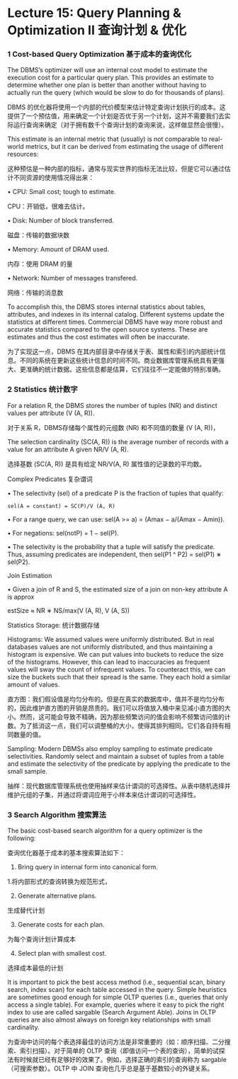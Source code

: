 # Lecture 15: Query Planning & Optimization II  查询计划 & 优化

### 1 Cost-based Query Optimization  基于成本的查询优化

The DBMS’s optimizer will use an internal cost model to estimate the execution cost for a particular query plan. This provides an estimate to determine whether one plan is better than another without having to actually run the query (which would be slow to do for thousands of plans).

DBMS 的优化器将使用一个内部的代价模型来估计特定查询计划执行的成本。这提供了一个预估值，用来确定一个计划是否优于另一个计划，这并不需要我们去实际运行查询来确定（对于拥有数千个查询计划的查询来说，这样做显然会很慢）。

This estimate is an internal metric that
(usually) is not comparable to real-world metrics, but it can be derived from estimating the usage of different resources:

这种预估是一种内部的指标，通常与现实世界的指标无法比较，但是它可以通过估计不同资源的使用情况得出来：

• CPU: Small cost; tough to estimate.

CPU：开销低，很难去估计。

• Disk: Number of block transferred.

磁盘：传输的数据块数

• Memory: Amount of DRAM used.

内存：使用 DRAM 的量

• Network: Number of messages transfered.

网络：传输的消息数

To accomplish this, the DBMS stores internal statistics about tables, attributes, and indexes in its internal catalog. Different systems update the statistics at different times. Commercial DBMS have way more robust and accurate statistics compared to the open source systems. These are estimates and thus the cost estimates will often be inaccurate.

为了实现这一点，DBMS 在其内部目录中存储关于表、属性和索引的内部统计信息。不同的系统在更新这些统计信息的时间不同。商业数据库管理系统具有更强大、更准确的统计数据。这些信息都是估算，它们往往不一定能做的特别准确。

### 2 Statistics  统计数字

For a relation R, the DBMS stores the number of tuples (NR) and distinct values per attribute (V (A, R)).

对于关系 R，DBMS存储每个属性的元组数 (NR) 和不同值的数量 (V (A, R))，

The selection cardinality (SC(A, R)) is the average number of records with a value for an attribute A given NR/V (A, R).

选择基数 (SC(A, R)) 是具有给定 NR/V(A, R) 属性值的记录数的平均数。

Complex Predicates 复杂谓词

• The selectivity (sel) of a predicate P is the fraction of tuples that qualify:

```
sel(A = constant) = SC(P)/V (A, R)
```

• For a range query, we can use: sel(A >= a) = (Amax − a/(Amax − Amin)).

• For negations: sel(notP) = 1 − sel(P).

• The selectivity is the probability that a tuple will satisfy the predicate. Thus, assuming predicates are independent, then sel(P1 ^ P2) = sel(P1) ∗ sel(P2).

Join Estimation

• Given a join of R and S, the estimated size of a join on non-key attribute A is approx

estSize ≈ NR ∗ NS/max(V (A, R), V (A, S))

Statistics Storage: 统计数据存储

Histograms: We assumed values were uniformly distributed. But in real databases values are not uniformly distributed, and thus maintaining a histogram is expensive. We can put values into buckets to reduce the size of the histograms. However, this can lead to inaccuracies as frequent values will sway the count of infrequent values. To counteract this, we can size the buckets such that their spread is the same. They each hold a similar amount of values.

直方图：我们假设值是均匀分布的。但是在真实的数据库中，值并不是均匀分布的，因此维护直方图的开销是昂贵的。我们可以将值放入桶中来见减小直方图的大小。然而，这可能会导致不精确，因为那些频繁访问的值会影响不频繁访问值的计数。为了抵消这一点，我们可以调整桶的大小，使得其排列相同。它们各自持有相同数量的值。

Sampling: Modern DBMSs also employ sampling to estimate predicate selectivities. Randomly select and maintain a subset of tuples from a table and estimate the selectivity of the predicate by applying the predicate to the small sample.

抽样：现代数据库管理系统也使用抽样来估计谓词的可选择性。从表中随机选择并维护元组的子集，并通过将谓词应用于小样本来估计谓词的可选择性。

### 3 Search Algorithm  搜索算法

The basic cost-based search algorithm for a query optimizer is the following:

查询优化器基于成本的基本搜索算法如下：

1. Bring query in internal form into canonical form.

1.将内部形式的查询转换为规范形式，

2. Generate alternative plans.

生成替代计划

3. Generate costs for each plan.

为每个查询计划计算成本

4. Select plan with smallest cost.

选择成本最低的计划

It is important to pick the best access method (i.e., sequential scan, binary search, index scan) for each table accessed in the query. Simple heuristics are sometimes good enough for simple OLTP queries (i.e., queries that only access a single table). For example, queries where it easy to pick the right index to use are called sargable (Search Argument Able). Joins in OLTP queries are also almost always on foreign key relationships with small cardinality.

为查询中访问的每个表选择最佳的访问方法是非常重要的（如：顺序扫描、二分搜索、索引扫描）。对于简单的 OLTP 查询（即值访问一个表的查询），简单的试探法有时候就已经有足够好的效果了。例如，选择正确的索引的查询称为 sargable（可搜索参数）。OLTP 中 JOIN 查询也几乎总是基于基数较小的外键关系。

